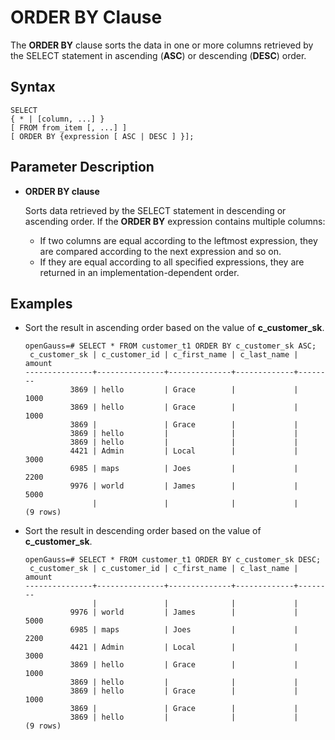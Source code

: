 # ORDER BY Clause<a name="EN-US_TOPIC_0000001255021833"></a>

The  **ORDER BY**  clause sorts the data in one or more columns retrieved by the SELECT statement in ascending \(**ASC**\) or descending \(**DESC**\) order.

## Syntax<a name="en-us_topic_0000001224939983_section4955330113019"></a>

```
SELECT 
{ * | [column, ...] }
[ FROM from_item [, ...] ]
[ ORDER BY {expression [ ASC | DESC ] }];
```

## Parameter Description<a name="en-us_topic_0000001224939983_section1740863211186"></a>

-   **ORDER BY clause**

    Sorts data retrieved by the SELECT statement in descending or ascending order. If the  **ORDER BY**  expression contains multiple columns:

    -   If two columns are equal according to the leftmost expression, they are compared according to the next expression and so on.
    -   If they are equal according to all specified expressions, they are returned in an implementation-dependent order.


## Examples<a name="en-us_topic_0000001224939983_section1629154131916"></a>

-   Sort the result in ascending order based on the value of  **c\_customer\_sk**.

    ```
    openGauss=# SELECT * FROM customer_t1 ORDER BY c_customer_sk ASC;
     c_customer_sk | c_customer_id | c_first_name | c_last_name | amount
    ---------------+---------------+--------------+-------------+--------
              3869 | hello         | Grace        |             |   1000
              3869 | hello         | Grace        |             |   1000
              3869 |               | Grace        |             |
              3869 | hello         |              |             |
              3869 | hello         |              |             |
              4421 | Admin         | Local        |             |   3000
              6985 | maps          | Joes         |             |   2200
              9976 | world         | James        |             |   5000
                   |               |              |             |
    (9 rows)
    ```

-   Sort the result in descending order based on the value of  **c\_customer\_sk**.

    ```
    openGauss=# SELECT * FROM customer_t1 ORDER BY c_customer_sk DESC;
     c_customer_sk | c_customer_id | c_first_name | c_last_name | amount
    ---------------+---------------+--------------+-------------+--------
                   |               |              |             |
              9976 | world         | James        |             |   5000
              6985 | maps          | Joes         |             |   2200
              4421 | Admin         | Local        |             |   3000
              3869 | hello         | Grace        |             |   1000
              3869 | hello         |              |             |
              3869 | hello         | Grace        |             |   1000
              3869 |               | Grace        |             |
              3869 | hello         |              |             |
    (9 rows)
    ```


